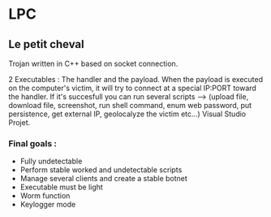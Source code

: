# LPC
## Le petit cheval
Trojan written in C++ based on socket connection.

2 Executables : The handler and the payload. 
When the payload is executed on the computer's victim, it will try to connect at a special IP:PORT toward the handler.
If it's succesfull you can run several scripts --> (upload file, download file, screenshot, run shell command, enum web password, 
put persistence, get external IP, geolocalyze the victim etc...) Visual Studio Projet.

### Final goals :
- Fully undetectable
- Perform stable worked and undetectable scripts
- Manage several clients and create a stable botnet
- Executable must be light
- Worm function
- Keylogger mode



